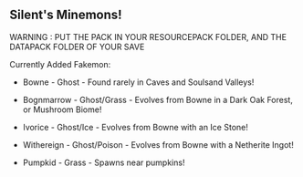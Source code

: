 **Silent's Minemons!**
----------------------------------
WARNING : PUT THE PACK IN YOUR RESOURCEPACK FOLDER, AND THE DATAPACK FOLDER OF YOUR SAVE

Currently Added Fakemon:

- Bowne - Ghost - Found rarely in Caves and Soulsand Valleys!
- Bognmarrow - Ghost/Grass - Evolves from Bowne in a Dark Oak Forest, or Mushroom Biome!
- Ivorice - Ghost/Ice - Evolves from Bowne with an Ice Stone!
- Withereign - Ghost/Poison - Evolves from Bowne with a Netherite Ingot!

- Pumpkid - Grass - Spawns near pumpkins!
